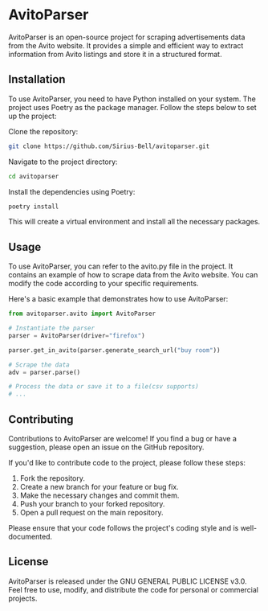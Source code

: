 # AvitoParser

AvitoParser is an open-source project for scraping advertisements data from the Avito website. It provides a simple and efficient way to extract information from Avito listings and store it in a structured format.

## Installation

To use AvitoParser, you need to have Python installed on your system. The project uses Poetry as the package manager. Follow the steps below to set up the project:

Clone the repository:

```bash
git clone https://github.com/Sirius-Bell/avitoparser.git
```

Navigate to the project directory:

```bash
cd avitoparser
```

Install the dependencies using Poetry:

```bash
poetry install
```

This will create a virtual environment and install all the necessary packages.

## Usage

To use AvitoParser, you can refer to the avito.py file in the project. It contains an example of how to scrape data from the Avito website. You can modify the code according to your specific requirements.

Here's a basic example that demonstrates how to use AvitoParser:

```python
from avitoparser.avito import AvitoParser

# Instantiate the parser
parser = AvitoParser(driver="firefox")

parser.get_in_avito(parser.generate_search_url("buy room"))

# Scrape the data
adv = parser.parse()

# Process the data or save it to a file(csv supports)
# ...
```

## Contributing

Contributions to AvitoParser are welcome! If you find a bug or have a suggestion, please open an issue on the GitHub repository.

If you'd like to contribute code to the project, please follow these steps:

1. Fork the repository.
2. Create a new branch for your feature or bug fix.
3. Make the necessary changes and commit them.
4. Push your branch to your forked repository.
5. Open a pull request on the main repository.

Please ensure that your code follows the project's coding style and is well-documented.

## License

AvitoParser is released under the GNU GENERAL PUBLIC LICENSE v3.0. Feel free to use, modify, and distribute the code for personal or commercial projects.